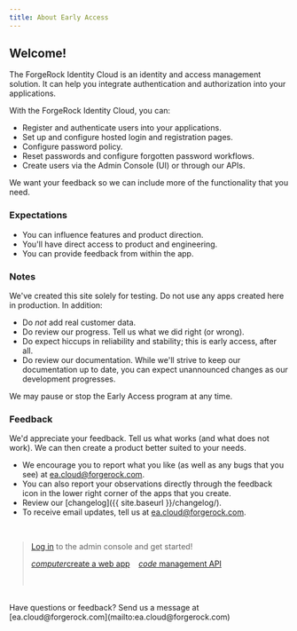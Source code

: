 ```yaml
---
title: About Early Access
---
```



## Welcome!


The ForgeRock Identity Cloud is an identity and access management solution. It
can help you integrate authentication and authorization into your applications.

With the ForgeRock Identity Cloud, you can:
- Register and authenticate users into your applications.
- Set up and configure hosted login and registration pages.
- Configure password policy.
- Reset passwords and configure forgotten password workflows.
- Create users via the Admin Console (UI) or through our APIs.

We want your feedback so we can include more of the functionality that you need.

### Expectations
- You can influence features and product direction.
- You'll have direct access to product and engineering.
- You can provide feedback from within the app.


### Notes


We've created this site solely for testing. Do not use any apps created
here in production. In addition:

- Do *not* add real customer data.
- Do review our progress. Tell us what we did right (or wrong).
- Do expect hiccups in reliability and stability; this is early access, after
all.
- Do review our documentation. While we'll strive to keep our documentation up
to date, you can expect unannounced changes as our development progresses.

We may pause or stop the Early Access program at any time.

### Feedback

We'd appreciate your feedback. Tell us what works (and what does not work). We
can then create a product better suited to your needs.

- We encourage you to report what you like (as well as any bugs that you see) at
[ea.cloud@forgerock.com](mailto:ea.cloud@forgerock.com).
- You can also report your observations directly through the feedback icon in
the lower right corner of the apps that you create.
- Review our [changelog]({{ site.baseurl }}/changelog/).
- To receive email updates, tell us at [ea.cloud@forgerock.com](mailto:ea.cloud@forgerock.com).

<br>

> <p class="center"><a href="https://ea.forgeblocks.com/auth" target="_blank">Log in</a> to the admin console and get started!</p>
> <p class="center"><a href="{{ site.baseurl }}/quickstarts/web-app" class="btn btn-secondary"><i class="material-icons">computer</i>create a web app</a>&nbsp;&nbsp;&nbsp;&nbsp;<a href="{{ site.baseurl }}/quickstarts/manage-users" class="btn btn-secondary"><i class="material-icons">code</i> management API</a></p><br>


<br>
Have questions or feedback? Send us a message at [ea.cloud@forgerock.com](mailto:ea.cloud@forgerock.com)

<br>
